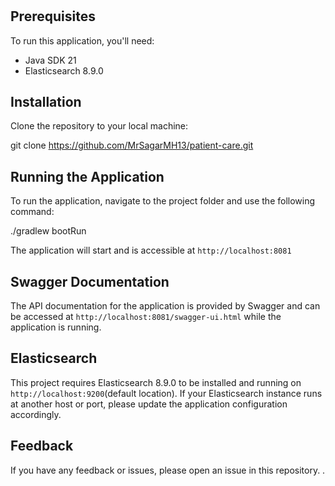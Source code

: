 # <Project Name>

## Prerequisites

To run this application, you'll need:
- Java SDK 21
- Elasticsearch 8.9.0

## Installation

Clone the repository to your local machine:

git clone https://github.com/MrSagarMH13/patient-care.git


## Running the Application

To run the application, navigate to the project folder and use the following command:

./gradlew bootRun

The application will start and is accessible at `http://localhost:8081`

## Swagger Documentation

The API documentation for the application is provided by Swagger and can be accessed at `http://localhost:8081/swagger-ui.html` while the application is running.

## Elasticsearch

This project requires Elasticsearch 8.9.0 to be installed and running on `http://localhost:9200`(default location). If your Elasticsearch instance runs at another host or port, please update the application configuration accordingly.

## Feedback

If you have any feedback or issues, please open an issue in this repository. .
